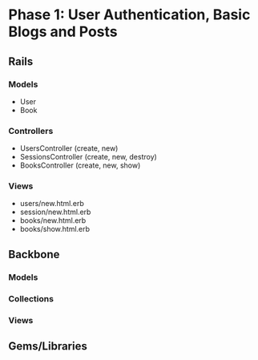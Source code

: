 # Phase 1: User Authentication, Basic Blogs and Posts

## Rails
### Models
* User
* Book

### Controllers
* UsersController (create, new)
* SessionsController (create, new, destroy)
* BooksController (create, new, show)

### Views
* users/new.html.erb
* session/new.html.erb
* books/new.html.erb
* books/show.html.erb

## Backbone
### Models

### Collections

### Views

## Gems/Libraries
